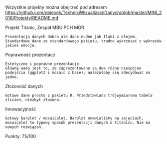 Wszystkie projekty można obejrzeć pod adresem 
https://github.com/pbiecek/TechnikiWizualizacjiDanych/blob/master/MINI_2016/Projekty/README.md


Projekt Titanic, Zespół MBU PCH MGR

	Prezentacja danych dobra ale dane nudne jak flaki z olejem. Standardowe dane ze standardowego pakietu, trudno wykrzesać z wykresów jakieś emocje.

Poprawność prezentacji

	Estetyczne i poprawne prezentacje. 
	Główną wadą jest to, że zaprezentowane są dwa różne niespójne podejścia (ggplot2 i mosaic z base), należałoby się zdecydować na jedno.

Złożoność danych

	Gotowe dane prosto z pakietu R. Przedstawiana trójwymiarowa tabela zliczeń, niezbyt złożona.

Innowacyjność

	Gotowy barplot / mosaicplot. Barplot omawialiśmy na zajęciach, mosaicplot to typowy sposób prezentacji danych o titanicu. Nie ma nowych rozwiązań.



Punkty:
75/100
